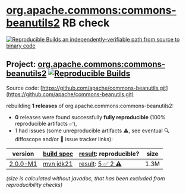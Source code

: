 [org.apache.commons:commons-beanutils2](https://central.sonatype.com/artifact/org.apache.commons/commons-beanutils2/versions) RB check
=======

[![Reproducible Builds](https://reproducible-builds.org/images/logos/rb.svg) an independently-verifiable path from source to binary code](https://reproducible-builds.org/)

## Project: [org.apache.commons:commons-beanutils2](https://central.sonatype.com/artifact/org.apache.commons/commons-beanutils2/versions) [![Reproducible Builds](https://img.shields.io/endpoint?url=https://raw.githubusercontent.com/jvm-repo-rebuild/reproducible-central/master/content/org/apache/commons/commons-beanutils2/badge.json)](https://github.com/jvm-repo-rebuild/reproducible-central/blob/master/content/org/apache/commons/commons-beanutils2/README.md)

Source code: [https://github.com/apache/commons-beanutils.git](https://github.com/apache/commons-beanutils.git)

rebuilding **1 releases** of org.apache.commons:commons-beanutils2:
- **0** releases were found successfully **fully reproducible** (100% reproducible artifacts :white_check_mark:),
- 1 had issues (some unreproducible artifacts :warning:, see eventual :mag: diffoscope and/or :memo: issue tracker links):

| version | [build spec](/BUILDSPEC.md) | [result](https://reproducible-builds.org/docs/jvm/): reproducible? | size |
| -- | --------- | ------ | -- |
| [2.0.0-M1](https://central.sonatype.com/artifact/org.apache.commons/commons-beanutils2/2.0.0-M1/pom) | [mvn jdk21](commons-beanutils2-2.0.0-M1.buildspec) | [result](commons-beanutils2-2.0.0-M1.buildinfo): [5 :white_check_mark:  2 :warning:](commons-beanutils2-2.0.0-M1.buildcompare) | 1.3M |

<i>(size is calculated without javadoc, that has been excluded from reproducibility checks)</i>
